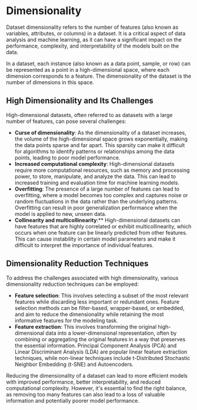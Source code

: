 # Dimensionality

Dataset dimensionality refers to the number of features (also known as variables, attributes, or columns) in a dataset. It is a critical aspect of data analysis and machine learning, as it can have a significant impact on the performance, complexity, and interpretability of the models built on the data.

In a dataset, each instance (also known as a data point, sample, or row) can be represented as a point in a high-dimensional space, where each dimension corresponds to a feature. The dimensionality of the dataset is the number of dimensions in this space.

## High Dimensionality and Its Challenges

High-dimensional datasets, often referred to as datasets with a large number of features, can pose several challenges:

- **Curse of dimensionality**: As the dimensionality of a dataset increases, the volume of the high-dimensional space grows exponentially, making the data points sparse and far apart. This sparsity can make it difficult for algorithms to identify patterns or relationships among the data points, leading to poor model performance.
- **Increased computational complexity**: High-dimensional datasets require more computational resources, such as memory and processing power, to store, manipulate, and analyze the data. This can lead to increased training and evaluation time for machine learning models.
- **Overfitting**: The presence of a large number of features can lead to overfitting, where a model becomes too complex and captures noise or random fluctuations in the data rather than the underlying patterns. Overfitting can result in poor generalization performance when the model is applied to new, unseen data.
- **Collinearity and multicollinearity**:** High-dimensional datasets can have features that are highly correlated or exhibit multicollinearity, which occurs when one feature can be linearly predicted from other features. This can cause instability in certain model parameters and make it difficult to interpret the importance of individual features.

## Dimensionality Reduction Techniques

To address the challenges associated with high dimensionality, various dimensionality reduction techniques can be employed:

- **Feature selection**: This involves selecting a subset of the most relevant features while discarding less important or redundant ones. Feature selection methods can be filter-based, wrapper-based, or embedded, and aim to reduce the dimensionality while retaining the most informative features for the modeling task.
- **Feature extraction**: This involves transforming the original high-dimensional data into a lower-dimensional representation, often by combining or aggregating the original features in a way that preserves the essential information. Principal Component Analysis (PCA) and Linear Discriminant Analysis (LDA) are popular linear feature extraction techniques, while non-linear techniques include t-Distributed Stochastic Neighbor Embedding (t-SNE) and Autoencoders.

Reducing the dimensionality of a dataset can lead to more efficient models with improved performance, better interpretability, and reduced computational complexity. However, it's essential to find the right balance, as removing too many features can also lead to a loss of valuable information and potentially poorer model performance.
